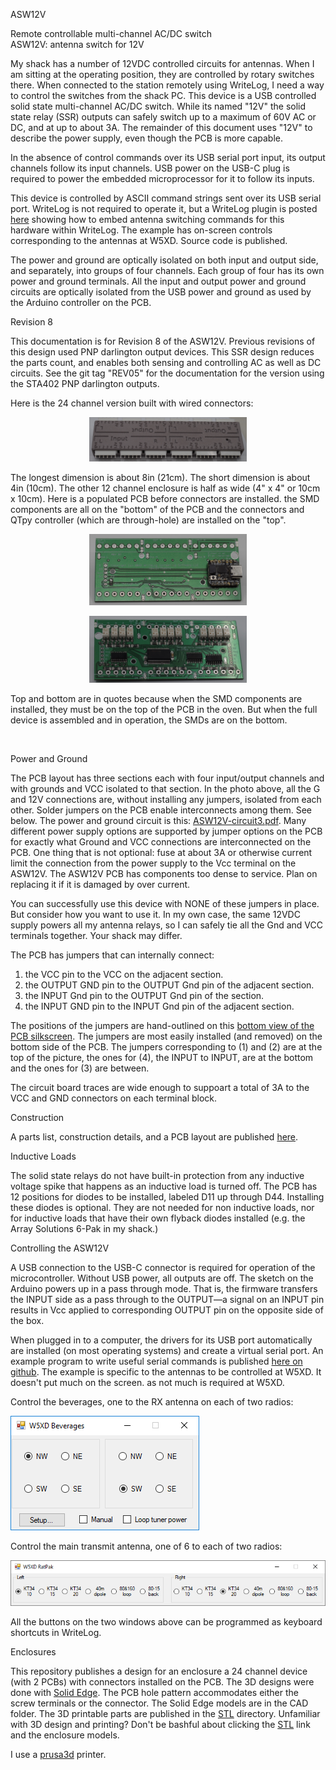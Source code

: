 ASW12V

<p>
Remote controllable multi-channel AC/DC switch<br/>
ASW12V: antenna switch for 12V
</p>

My shack has a number of 12VDC controlled circuits for antennas. When
I am sitting at the operating position, they are
 controlled by rotary switches there. 
When connected to the station remotely using WriteLog, I need a way to 
control the switches from the shack PC. This device is a USB controlled
solid state multi-channel AC/DC switch. While its named "12V" the solid state
relay (SSR) outputs can
safely switch up to a maximum of 60V AC or DC, and at up to about 3A. The remainder of
this document uses "12V" to describe the power supply, even though the PCB
is more capable.

In the absence of 
control commands over its USB serial port input,
its output channels follow its input channels. USB power on the 
USB-C plug is required to power the embedded microprocessor for it to
follow its inputs.

<p>This device is controlled by ASCII command strings sent over
its USB serial port. WriteLog is not required to operate it,
but a WriteLog plugin is posted <a href='W5XD-antennas'>here</a> showing 
how to embed
antenna switching commands for this hardware
within WriteLog. The example has on-screen controls corresponding
to the antennas at W5XD. Source code is published.</p>

<p>The power and ground are optically isolated on both input and output side, and separately,
into groups of four channels. Each group of four has its own power and ground terminals.
All the input and output power and ground circuits are optically isolated
from the USB power and ground as used by the Arduino controller on the PCB.</p>
<p>

Revision 8

<p> This documentation is for Revision 8 of the ASW12V. Previous revisions of this design used 
PNP darlington output devices. This SSR design reduces the parts count, and enables both sensing
and controlling AC as well as DC circuits. See the git tag "REV05" for the documentation for the
version using the STA402 PNP darlington outputs.
</p>
Here is the 24 channel version built with wired connectors:</p>
<p align='center'><img height="50%" width='50%' src='Picture24Channel.jpg' alt='Picture24Channel.jpg'/></p>
The longest dimension is about 8in (21cm). The short dimension is about 4in (10cm). The other 
12 channel enclosure is half as wide (4" x 4" or 10cm x 10cm). 
Here is a populated PCB before connectors are installed. the SMD components are all on the "bottom" of the PCB
and the connectors and QTpy controller (which are through-hole) are installed on the "top".
<p align='center'><img height="50%" width='50%' src='PCBtop.jpg' alt='PCBtop.jpg'/></p>
<p align='center'><img height="50%" width='50%' src='PCBbottom.jpg' alt='PCBbottom.jpg'/></p>
<p>Top and bottom are in quotes because when the SMD components are installed, they must be on  the
top of the PCB in the oven. But when the full device is assembled and in operation, the SMDs are on the bottom.</p>
<br/>
<p>Power and Ground</p>

<p>The PCB layout has three sections each with four input/output channels and with grounds and
VCC isolated to that section. In the photo above, all the G and 12V connections are, without installing any jumpers,
 isolated from each other. Solder jumpers on the PCB enable interconnects among them. See below.
 The power and ground circuit is this:
<a href='ASW12V-circuit3.pdf'>ASW12V-circuit3.pdf</a>. 
Many different power supply options are supported by jumper options on the PCB for exactly what Ground and 
VCC connections are interconnected on
the PCB. One thing that is not optional: fuse at about 3A or otherwise current limit the connection from the
 power supply to the Vcc terminal on the ASW12V. The ASW12V PCB has components too dense to service. Plan on
 replacing it if it is damaged by over current.
 
You can successfully use this device with NONE of these jumpers in place. But consider how you want to use it.
In my own case, the same 12VDC supply powers all my antenna relays, so I can safely tie all the Gnd and VCC
terminals together. Your shack may differ.

The PCB has jumpers that can internally connect:</p>
<ol>
<li>the VCC pin to the VCC on the adjacent section.
<li>the OUTPUT GND pin to the OUTPUT Gnd pin of the adjacent section.
<li>the INPUT Gnd pin to the OUTPUT Gnd pin of the section.
<li>the INPUT GND pin to the INPUT Gnd pin of the adjacent section.
 </ol>
 The positions of the jumpers are hand-outlined on this <a href='ASW12V-bottom.pdf'>bottom view of the PCB silkscreen</a>. 
 The jumpers are most easily installed (and removed) on the bottom side of the PCB. The jumpers corresponding to (1) and (2) are at the top of the picture, 
 the ones for (4), the INPUT to INPUT, are at the bottom and the ones for (3) are between.
 
 The circuit board traces are wide enough
 to suppoart a total of 3A to the VCC and GND connectors on each terminal block.
 
Construction

<p>A parts list, construction details, and a PCB layout are published <a href='construction.md'>here</a>.</p> 

Inductive Loads

The solid state relays do not have built-in protection from any inductive voltage spike that happens as
an inductive load is turned off. The PCB has 12 positions for diodes to be installed, labeled D11 up through D44.
Installing these diodes is optional. They are not needed for non inductive loads, nor for inductive loads that have
their own flyback diodes installed (e.g. the Array Solutions 6-Pak in my shack.)

Controlling the ASW12V

A USB connection to the USB-C connector is required for operation of the microcontroller. Without USB power, all outputs are
off. The sketch on the Arduino powers up
in a pass through mode. That is, the firmware transfers the INPUT
side as a pass through to the OUTPUT&mdash;a signal on an INPUT pin results in Vcc applied to corresponding OUTPUT pin on
the opposite side of the box.
<p>When plugged in to a computer, the drivers for its USB port automatically are installed (on most
 operating systems) and create a virtual serial port. An example program to write useful serial commands is published <a href='W5XD-antennas'>here on github</a>. The example
is specific to the antennas to be controlled at W5XD. It doesn't put much on the screen. as not much is required at W5XD.</p>
<p>Control the beverages, one to the RX antenna on each of two radios:</p>
<img src='w5xd-antennas-1.png' alt='w5xd-antennas-1.png'/>
<p>Control the main transmit antenna, one of 6 to each of two radios:</p>
<img src='w5xd-antennas-RatPak.png' alt='w5xd-antennas-RatPak.png'/>
<p>All the buttons on the two windows above can be programmed as keyboard shortcuts in WriteLog.</p>
Enclosures

<p>This repository publishes a design for an enclosure a 24 channel device (with 2 PCBs) with connectors installed on the PCB.
 The 3D designs were done with <a href='solidedge.com'>Solid Edge</a>. 
The PCB hole pattern accommodates either the screw terminals or the connector. The
Solid Edge models are in the CAD folder. The 3D printable parts are published in the <a href="STL/">STL</a> directory. Unfamiliar with 3D design 
and printing? Don't be bashful about clicking the <a href="STL/">STL</a> link and the enclosure models. </p>

I use a <a href='http://prusa3d.com'>prusa3d</a> printer.
 
